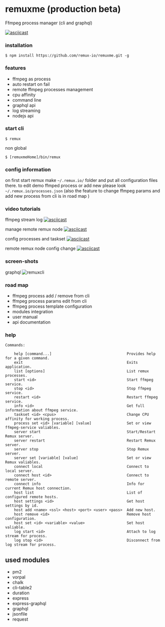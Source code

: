 # remuxme (production beta)
Ffmpeg process manager
(cli and graphql)


[![asciicast](https://asciinema.org/a/111578.png)](https://asciinema.org/a/111578)


### installation

```
$ npm install https://github.com/remux-io/remuxme.git -g
```


### features
- ffmpeg as process
- auto restart on fail
- remote ffmpeg processes management
- cpu affinity
- command line
- graphql api
- log streaming
- nodejs api


### start cli
```
$ remux
```
non global
```
$ [remuxmeHome]/bin/remux
```

### config information
on first start remux make `~/.remux.io/` folder and put all configuration files there.
to edit demo ffmped process or add new please look `~/.remux.io/processes.json`
(also the feature to change ffmpeg params and add new process from cli is in road map )


### video tutorials

ffmpeg stream log
[![asciicast](https://asciinema.org/a/111579.png)](https://asciinema.org/a/111579)

manage remote remux node
[![asciicast](https://asciinema.org/a/111586.png)](https://asciinema.org/a/111586)

config processes and taskset
[![asciicast](https://asciinema.org/a/111595.png)](https://asciinema.org/a/111595)

remote remux node config change
[![asciicast](https://asciinema.org/a/111600.png)](https://asciinema.org/a/111600)


### screen-shots

graphql
![remuxcli](https://raw.githubusercontent.com/remux-io/remuxme/master/img/graphql.png "remux graphql")


### road map
  - ffmpeg process add / remove from cli
  - ffmpeg process params edit from cli
  - ffmpeg process template configuration
  - modules integration
  - user manual
  - api documentation


### help
```
Commands:

    help [command...]                                  Provides help for a given command.
    exit                                               Exits application.
    list [options]                                     List remux processes.
    start <id>                                         Start ffmpeg service.
    stop <id>                                          Stop ffmpeg service.
    restart <id>                                       Restart ffmpeg service.
    info <id>                                          Get full information about ffmpeg service.
    taskset <id> <cpus>                                Change CPU affinity for working process.
    process set <id> [variable] [value]                Set or view ffmpeg-service valiables.
    server start                                       Start/Restart Remux server.
    server restart                                     Restart Remux server.
    server stop                                        Stop Remux server.
    server set [variable] [value]                      Set or view Remux valiables.
    connect local                                      Connect to local server.
    connect host <id>                                  Connect to remote server.
    connect info                                       Info for current Remux host connection.
    host list                                          List of configured remote hosts.
    host settings <id>                                 Get host settings by id.
    host add <name> <ssl> <host> <port> <user> <pass>  Add new host.
    host remove <id>                                   Remove host configuration.
    host set <id> <variable> <value>                   Set host valiable.
    log start <id>                                     Attach to log stream for process.
    log stop <id>                                      Disconnect from log stream for process.
```


## used modules
  - pm2
  - vorpal
  - chalk
  - cli-table2
  - duration
  - express
  - express-graphql
  - graphql
  - jsonfile
  - request
